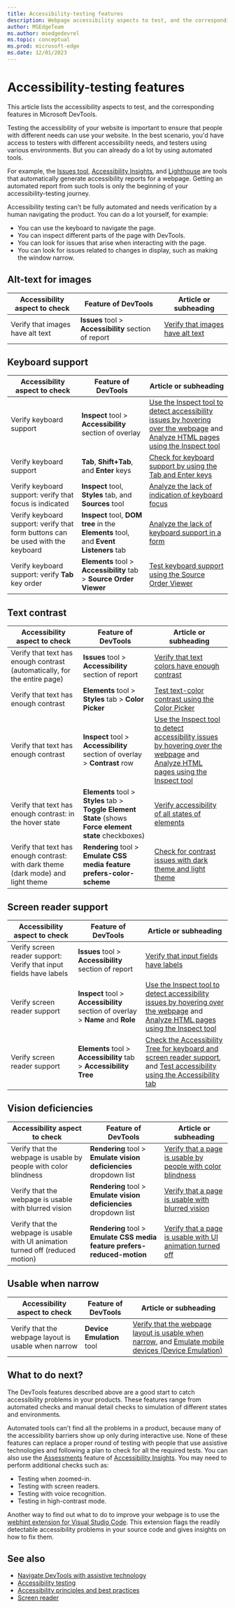 ```yaml
---
title: Accessibility-testing features
description: Webpage accessibility aspects to test, and the corresponding features in Microsoft DevTools.
author: MSEdgeTeam
ms.author: msedgedevrel
ms.topic: conceptual
ms.prod: microsoft-edge
ms.date: 12/01/2023
---
```

# Accessibility-testing features

This article lists the accessibility aspects to test, and the corresponding features in Microsoft DevTools.

Testing the accessibility of your website is important to ensure that people with different needs can use your website. In the best scenario, you'd have access to testers with different accessibility needs, and testers using various environments. But you can already do a lot by using automated tools.

For example, the [Issues tool](../issues/index.md), [Accessibility Insights](https://accessibilityinsights.io), and [Lighthouse](https://developer.chrome.com/docs/lighthouse/overview/) are tools that automatically generate accessibility reports for a webpage.  Getting an automated report from such tools is only the beginning of your accessibility-testing journey.

Accessibility testing can't be fully automated and needs verification by a human navigating the product. You can do a lot yourself, for example:

* You can use the keyboard to navigate the page.
* You can inspect different parts of the page with DevTools.
* You can look for issues that arise when interacting with the page.
* You can look for issues related to changes in display, such as making the window narrow.


<!-- ====================================================================== -->
## Alt-text for images

| Accessibility aspect to check | Feature of DevTools | Article or subheading |
|---|---|---|
| Verify that images have alt text | **Issues** tool > **Accessibility** section of report | [Verify that images have alt text](test-issues-tool.md#verify-that-images-have-alt-text) |


<!-- ====================================================================== -->
## Keyboard support

| Accessibility aspect to check | Feature of DevTools | Article or subheading |
|---|---|---|
| Verify keyboard support | **Inspect** tool > **Accessibility** section of overlay | [Use the Inspect tool to detect accessibility issues by hovering over the webpage](test-inspect-tool.md) and [Analyze HTML pages using the Inspect tool](../css/inspect.md) |
| Verify keyboard support | **Tab**, **Shift+Tab**, and **Enter** keys | [Check for keyboard support by using the Tab and Enter keys](test-tab-enter-keys.md) |
| Verify keyboard support: verify that focus is indicated | **Inspect** tool, **Styles** tab, and **Sources** tool | [Analyze the lack of indication of keyboard focus](test-analyze-no-focus-indicator.md) |
| Verify keyboard support: verify that form buttons can be used with the keyboard | **Inspect** tool, **DOM tree** in the **Elements** tool, and **Event Listeners** tab | [Analyze the lack of keyboard support in a form](test-analyze-no-keyboard-support.md) |
| Verify keyboard support: verify **Tab** key order | **Elements** tool > **Accessibility** tab > **Source Order Viewer** | [Test keyboard support using the Source Order Viewer](test-tab-key-source-order-viewer.md) |


<!-- ====================================================================== -->
## Text contrast

| Accessibility aspect to check | Feature of DevTools | Article or subheading |
|---|---|---|
| Verify that text has enough contrast (automatically, for the entire page) | **Issues** tool > **Accessibility** section of report | [Verify that text colors have enough contrast](test-issues-tool.md#verify-that-text-colors-have-enough-contrast) |
| Verify that text has enough contrast | **Elements** tool > **Styles** tab > **Color Picker** | [Test text-color contrast using the Color Picker](color-picker.md) |
| Verify that text has enough contrast | **Inspect** tool > **Accessibility** section of overlay > **Contrast** row | [Use the Inspect tool to detect accessibility issues by hovering over the webpage](test-inspect-tool.md) and [Analyze HTML pages using the Inspect tool](../css/inspect.md) |
| Verify that text has enough contrast: in the hover state | **Elements** tool > **Styles** tab > **Toggle Element State** (shows **Force element state** checkboxes) | [Verify accessibility of all states of elements](test-inspect-states.md) |
| Verify that text has enough contrast: with dark theme (dark mode) and light theme | **Rendering** tool > **Emulate CSS media feature prefers-color-scheme** | [Check for contrast issues with dark theme and light theme](test-dark-mode.md) |


<!-- ====================================================================== -->
## Screen reader support

| Accessibility aspect to check | Feature of DevTools | Article or subheading |
|---|---|---|
| Verify screen reader support: Verify that input fields have labels | **Issues** tool > **Accessibility** section of report | [Verify that input fields have labels](test-issues-tool.md#verify-that-input-fields-have-labels) |
| Verify screen reader support | **Inspect** tool > **Accessibility** section of overlay > **Name** and **Role** | [Use the Inspect tool to detect accessibility issues by hovering over the webpage](test-inspect-tool.md) and [Analyze HTML pages using the Inspect tool](../css/inspect.md) |
| Verify screen reader support | **Elements** tool > **Accessibility** tab > **Accessibility Tree** | [Check the Accessibility Tree for keyboard and screen reader support](test-accessibility-tree.md), and [Test accessibility using the Accessibility tab](accessibility-tab.md) |


<!-- ====================================================================== -->
## Vision deficiencies

| Accessibility aspect to check | Feature of DevTools | Article or subheading |
|---|---|---|
| Verify that the webpage is usable by people with color blindness | **Rendering** tool > **Emulate vision deficiencies** dropdown list | [Verify that a page is usable by people with color blindness](test-color-blindness.md) |
| Verify that the webpage is usable with blurred vision | **Rendering** tool > **Emulate vision deficiencies** dropdown list | [Verify that a page is usable with blurred vision](test-blurred-vision.md) |
| Verify that the webpage is usable with UI animation turned off (reduced motion) | **Rendering** tool > **Emulate CSS media feature prefers-reduced-motion** | [Verify that a page is usable with UI animation turned off](test-reduced-ui-motion.md) |


<!-- ====================================================================== -->
## Usable when narrow

| Accessibility aspect to check | Feature of DevTools | Article or subheading |
|---|---|---|
| Verify that the webpage layout is usable when narrow | **Device Emulation** tool | [Verify that the webpage layout is usable when narrow](./narrow.md), and [Emulate mobile devices (Device Emulation)](../device-mode/index.md) |


<!-- ====================================================================== -->
## What to do next?

The DevTools features described above are a good start to catch accessibility problems in your products.  These features range from automated checks and manual detail checks to simulation of different states and environments.

Automated tools can't find all the problems in a product, because many of the accessibility barriers show up only during interactive use. None of these features can replace a proper round of testing with people that use assistive technologies and following a plan to check for all the required tests. You can also use the [Assessments](https://accessibilityinsights.io/docs/en/web/getstarted/assessment/) feature of [Accessibility Insights](https://accessibilityinsights.io).  You may need to perform additional checks such as:

* Testing when zoomed-in.
* Testing with screen readers.
* Testing with voice recognition.
* Testing in high-contrast mode.

Another way to find out what to do to improve your webpage is to use the [webhint extension for Visual Studio Code](https://aka.ms/webhint4code).  This extension flags the readily detectable accessibility problems in your source code and gives insights on how to fix them.


<!-- ====================================================================== -->
## See also

*  [Navigate DevTools with assistive technology](navigation.md)
*  [Accessibility testing](../../accessibility/test.md)
*  [Accessibility principles and best practices](https://developer.mozilla.org/docs/Web/Accessibility)
*  [Screen reader](https://developer.mozilla.org/docs/Glossary/Screen_reader)
